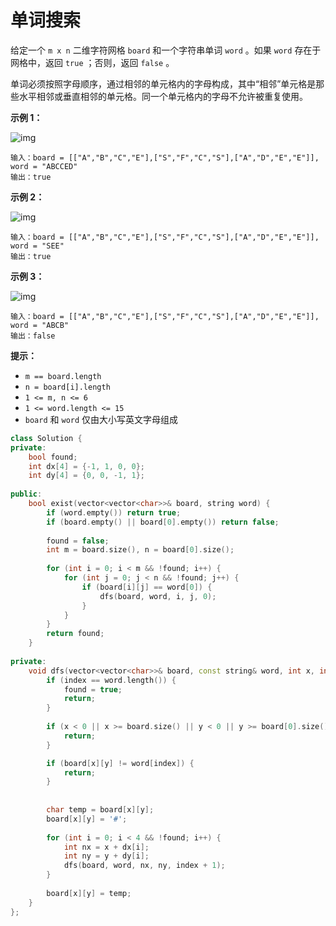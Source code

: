 # 单词搜索





给定一个 `m x n` 二维字符网格 `board` 和一个字符串单词 `word` 。如果 `word` 存在于网格中，返回 `true` ；否则，返回 `false` 。

单词必须按照字母顺序，通过相邻的单元格内的字母构成，其中“相邻”单元格是那些水平相邻或垂直相邻的单元格。同一个单元格内的字母不允许被重复使用。

 

**示例 1：**

![img](https://assets.leetcode.com/uploads/2020/11/04/word2.jpg)

```
输入：board = [["A","B","C","E"],["S","F","C","S"],["A","D","E","E"]], word = "ABCCED"
输出：true
```

**示例 2：**

![img](https://assets.leetcode.com/uploads/2020/11/04/word-1.jpg)

```
输入：board = [["A","B","C","E"],["S","F","C","S"],["A","D","E","E"]], word = "SEE"
输出：true
```

**示例 3：**

![img](https://assets.leetcode.com/uploads/2020/10/15/word3.jpg)

```
输入：board = [["A","B","C","E"],["S","F","C","S"],["A","D","E","E"]], word = "ABCB"
输出：false
```

 

**提示：**

- `m == board.length`
- `n = board[i].length`
- `1 <= m, n <= 6`
- `1 <= word.length <= 15`
- `board` 和 `word` 仅由大小写英文字母组成

 

```c++
class Solution {
private:
    bool found;
    int dx[4] = {-1, 1, 0, 0};
    int dy[4] = {0, 0, -1, 1};
    
public:
    bool exist(vector<vector<char>>& board, string word) {
        if (word.empty()) return true;
        if (board.empty() || board[0].empty()) return false;
        
        found = false;
        int m = board.size(), n = board[0].size();
        
        for (int i = 0; i < m && !found; i++) {
            for (int j = 0; j < n && !found; j++) {
                if (board[i][j] == word[0]) {
                    dfs(board, word, i, j, 0);
                }
            }
        }
        return found;
    }
    
private:
    void dfs(vector<vector<char>>& board, const string& word, int x, int y, int index) {
        if (index == word.length()) {
            found = true;
            return;
        }
        
        if (x < 0 || x >= board.size() || y < 0 || y >= board[0].size()) {
            return;
        }

        if (board[x][y] != word[index]) {
            return;
        }
        
        
        char temp = board[x][y];
        board[x][y] = '#';
        
        for (int i = 0; i < 4 && !found; i++) {
            int nx = x + dx[i];
            int ny = y + dy[i];
            dfs(board, word, nx, ny, index + 1);
        }
        
        board[x][y] = temp;
    }
};
```

